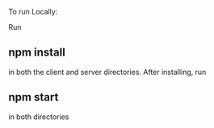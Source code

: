 To run Locally:

Run 
<h2> npm install </h2>
in both the client and server directories. After installing, run
<h2> npm start </h2>
in both directories
